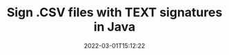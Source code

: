 ---
############################# Static ############################
layout: "auto-gen"
date: 2022-03-01T15:12:22
draft: false
otherformats: pdf doc docx docm dot dotm dotx odt ott rtf xls xlsx xlsm xlsb csv ods ots xltx xltm ppt pptx pps ppsx odp otp potx potm pptm ppsm png jpeg bmp gif tiff svg webp wmf
breadcrumb: Create TEXT signature on CSV for Java

############################# Head ############################
head_title: "Adding TEXT signatures in a CSV file with Java"
head_description: "Put TEXT Signature on CSV file for Java using a few lines of code. Use the GroupDocs Document Signature API to sign dozens file formats."

############################# Header ############################
title: "Sign .CSV files with TEXT signatures in Java"
description: "How to add TEXT Signature with a few lines of Java code"
bg_image: "https://cms.admin.containerize.com/templates/aspose/App_Themes/V3/images/bg/header1.png"
bg_overlay: false
button:
    enable: true

############################# SubMenu ############################
submenu:
    enable: true

    left:
        img_alt: "GroupDocs.Signature for Java"
        image: "https://cms.admin.containerize.com/templates/groupdocs/images/product-logos/90x90-noborder/groupdocs-signature-java.png"
        product: "GroupDocs.Signature"
        platform: "Java"



############################# About ############################
about:
    enable: true
    title: "About GroupDocs.Signature for Java API"
    content: |
        [GroupDocs.Signature for Java](https://products.groupdocs.com/signature/java/) is a advanced .NET API to electronically sign digital documents using various signature types such as text, image, barcode, QR-code, stamp, form-field and metadata. Users can load, edit, validate, save, remove, preview and search digital signatures within PDF, Microsoft Word, Excel worksheets, PowerPoint presentations, Adobe Photoshop, metafiles and image file formats, with additional support for customizing signature properties as needed.
    

overview:
    enable: true
    title: "Overview API"
    content: |
        Sign your CSV files with TEXT signatures using Java easily. You can use just a couple of Java code lines in any platform of your choice like - Windows, Linux, macOS.
        You can put TEXT on CSV file in a very convenient way and for free. Besides that it is possible to sign CSV files using advanced TEXT options. 
        
        There are a lot of options features to sign CSV which you may use for your purposes:

        * TEXT position on the page can be set up as absolutely as relatively;;
        * One TEXT signature may be placed on specified pages of multi-page documents;;
        * A lot of additional signature features like color, size, border etc. are available..
        
        There are also saving options for signed CSV file:

        * after signing file might be saved with other supported format;
        * furthermore file can be encrypted with password or saved to memory stream.

        Signing CSV files with TEXT provides vast amount opportunities for users. Moreover there is no need for any additional software installed - like MS Office, Open Office, Adobe Acrobat Reader etc.


############################# Steps ############################
steps:
    enable: true
    title_left: "Steps to sign CSV with TEXT in Java"
    content_left: |
        [GroupDocs.Signature for Java](https://products.groupdocs.com/signature/java/) provides ability to sign CSV documents with TEXT signatures quick and easily.
        
        * Create an instance of Signature class providing CSV file supposed to signing as path or memory stream
        * Instantiate SignOptions class and set all demanded data.
        * Invoke the Signature.Sign passing output CSV file or memory stream

    title_right: "System Requirements"
    content_right: |
        Documents signing with GroupDocs.Signature for Java can be performed in just a few simple steps. Our APIs are supported on all major platforms and operating systems. Before executing the code below, make sure you have the following prerequisites installed on your system.

        * Operating systems: Microsoft Windows, Linux, MacOS
        * Development environments: NetBeans, Intellij IDEA, Eclipse, etc.
        * Java runtime: J2SE 6.0 and above
        * Get the latest GroupDocs.Signature for Java from [Maven](https://repository.groupdocs.com/webapp/#/artifacts/browse/tree/General/repo/com/groupdocs/groupdocs-signature)
         
    code: |
        ```java    
                
        // Set up input CSV file
        string filePath = "input.csv";
        // Set up output file
        string outputFilePath = "output.csv";

        // Instantiate Signature for input file
        Signature signature = new Signature(filePath);

        //Provide sign options
        TextSignOptions options = new TextSignOptions("John Smith");

        // set signature position
        options.setLeft(50);
        options.setTop(50);

        // sign CSV document
        SignResult result = signature.sign(outputFilePath, options);

        ```

demos:
    enable: true
    title: "Signing CSV documents with TEXT Live Demo"
    content: |
       Sign CSV file with TEXT signature right now by visiting the [GroupDocs.Signature App](https://products.groupdocs.app/signature/family) website. Free online demo waiting for you.
          

############################# More Formats ############################
more_formats:
    enable: true
    title: "Signing Other Document Formats with TEXT using Java"
    content: |
        Java TEXT signatures management API for documents and images. Add TEXT signatures to some of the popular file formats as stated below.
    format: 
        # format loop
        - name: "Add e-Signatures to PDF"
          link: "/signature/net/SIGN/TEXT/pdf/"
          description: "Adobe Portable Document Format"

        # format loop
        - name: "Add e-Signatures to DOC"
          link: "/signature/net/SIGN/TEXT/doc/"
          description: "Microsoft Word Document"

        # format loop
        - name: "Add e-Signatures to DOCX"
          link: "/signature/net/SIGN/TEXT/docx/"
          description: "Microsoft Word Open XML Document"

        # format loop
        - name: "Add e-Signatures to DOCM"
          link: "/signature/net/SIGN/TEXT/docm/"
          description: "Microsoft Word Macro-Enabled Document"

        # format loop
        - name: "Add e-Signatures to DOT"
          link: "/signature/net/SIGN/TEXT/dot/"
          description: "Microsoft Word Document Template"

        # format loop
        - name: "Add e-Signatures to DOTM"
          link: "/signature/net/SIGN/TEXT/dotm/"
          description: "Microsoft Word Macro-Enabled Template"

        # format loop
        - name: "Add e-Signatures to DOTX"
          link: "/signature/net/SIGN/TEXT/dotx/"
          description: "Word Open XML Document Template"

        # format loop
        - name: "Add e-Signatures to ODT"
          link: "/signature/net/SIGN/TEXT/odt/"
          description: "Open Document Text"

        # format loop
        - name: "Add e-Signatures to OTT"
          link: "/signature/net/SIGN/TEXT/ott/"
          description: "OpenDocument Text Template"

        # format loop
        - name: "Add e-Signatures to RTF"
          link: "/signature/net/SIGN/TEXT/rtf/"
          description: "Rich text format"

        # format loop
        - name: "Add e-Signatures to XLS"
          link: "/signature/net/SIGN/TEXT/xls/"
          description: "Microsoft Excel Binary File Format"

        # format loop
        - name: "Add e-Signatures to XLSX"
          link: "/signature/net/SIGN/TEXT/xlsx/"
          description: "Microsoft Excel Open XML Spreadsheet"

        # format loop
        - name: "Add e-Signatures to XLSM"
          link: "/signature/net/SIGN/TEXT/xlsm/"
          description: "Microsoft Excel Macro-Enabled Spreadsheet"

        # format loop
        - name: "Add e-Signatures to XLSB"
          link: "/signature/net/SIGN/TEXT/xlsb/"
          description: "Microsoft Excel Binary Worksheet"

        # format loop
        - name: "Add e-Signatures to CSV"
          link: "/signature/net/SIGN/TEXT/csv/"
          description: "Comma-separated values Worksheet"

        # format loop
        - name: "Add e-Signatures to ODS"
          link: "/signature/net/SIGN/TEXT/ods/"
          description: "Open Document Spreadsheet"

        # format loop
        - name: "Add e-Signatures to OTS"
          link: "/signature/net/SIGN/TEXT/ots/"
          description: "OpenDocument Spreadsheet Template"

        # format loop
        - name: "Add e-Signatures to XLTX"
          link: "/signature/net/SIGN/TEXT/xltx/"
          description: "Microsoft Excel template"

        # format loop
        - name: "Add e-Signatures to XLTM"
          link: "/signature/net/SIGN/TEXT/xltm/"
          description: "Microsoft Excel macro-enabled template"

        # format loop
        - name: "Add e-Signatures to PPT"
          link: "/signature/net/SIGN/TEXT/ppt/"
          description: "PowerPoint Presentation"

        # format loop
        - name: "Add e-Signatures to PPTX"
          link: "/signature/net/SIGN/TEXT/pptx/"
          description: "PowerPoint Open XML Presentation"

        # format loop
        - name: "Add e-Signatures to PPS"
          link: "/signature/net/SIGN/TEXT/pps/"
          description: "Microsoft PowerPoint 97-2003 Slide Show"

        # format loop
        - name: "Add e-Signatures to PPSX"
          link: "/signature/net/SIGN/TEXT/ppsx/"
          description: "PowerPoint Open XML Slide Show"                              

        # format loop
        - name: "Add e-Signatures to ODP"
          link: "/signature/net/SIGN/TEXT/odp/"
          description: "OpenDocument Presentation"

        # format loop
        - name: "Add e-Signatures to OTP"
          link: "/signature/net/SIGN/TEXT/otp/"
          description: "OpenDocument Presentation Template"

        # format loop
        - name: "Add e-Signatures to POTX"
          link: "/signature/net/SIGN/TEXT/potx/"
          description: "PowerPoint template presentation" 

        # format loop
        - name: "Add e-Signatures to POTM"
          link: "/signature/net/SIGN/TEXT/potm/"
          description: "PowerPoint template with support for Macros" 
          
        # format loop
        - name: "Add e-Signatures to PPTM"
          link: "/signature/net/SIGN/TEXT/pptm/"
          description: "PowerPoint macro-enabled Presentation" 

        # format loop
        - name: "Add e-Signatures to PPSM"
          link: "/signature/net/SIGN/TEXT/ppsm/"
          description: "PowerPoint Macro-enabled Slide Show" 

        # format loop
        - name: "Add e-Signatures to PNG"
          link: "/signature/net/SIGN/TEXT/png/"
          description: "Portable Network Graphic"

        # format loop
        - name: "Add e-Signatures to JPG"
          link: "/signature/net/SIGN/TEXT/jpg/"
          description: "JPEG Image"

        # format loop
        - name: "Add e-Signatures to BMP"
          link: "/signature/net/SIGN/TEXT/bmp/"
          description: "Bitmap File Format"

        # format loop
        - name: "Add e-Signatures to GIF"
          link: "/signature/net/SIGN/TEXT/gif/"
          description: "Graphics Interchange Format"

        # format loop
        - name: "Add e-Signatures to TIFF"
          link: "/signature/net/SIGN/TEXT/tif/"
          description: "Tagged Image File Format"

        # format loop
        - name: "Add e-Signatures to SVG"
          link: "/signature/net/SIGN/TEXT/svg/"
          description: "Scalable Vector Graphics"

        # format loop
        - name: "Add e-Signatures to WEBP"
          link: "/signature/net/SIGN/TEXT/webp/"
          description: "WebP Image"

        # format loop
        - name: "Add e-Signatures to WMF"
          link: "/signature/net/SIGN/TEXT/wmf/"
          description: "Windows Metafile"   
       
       
back_to_top:
    enable: true
---